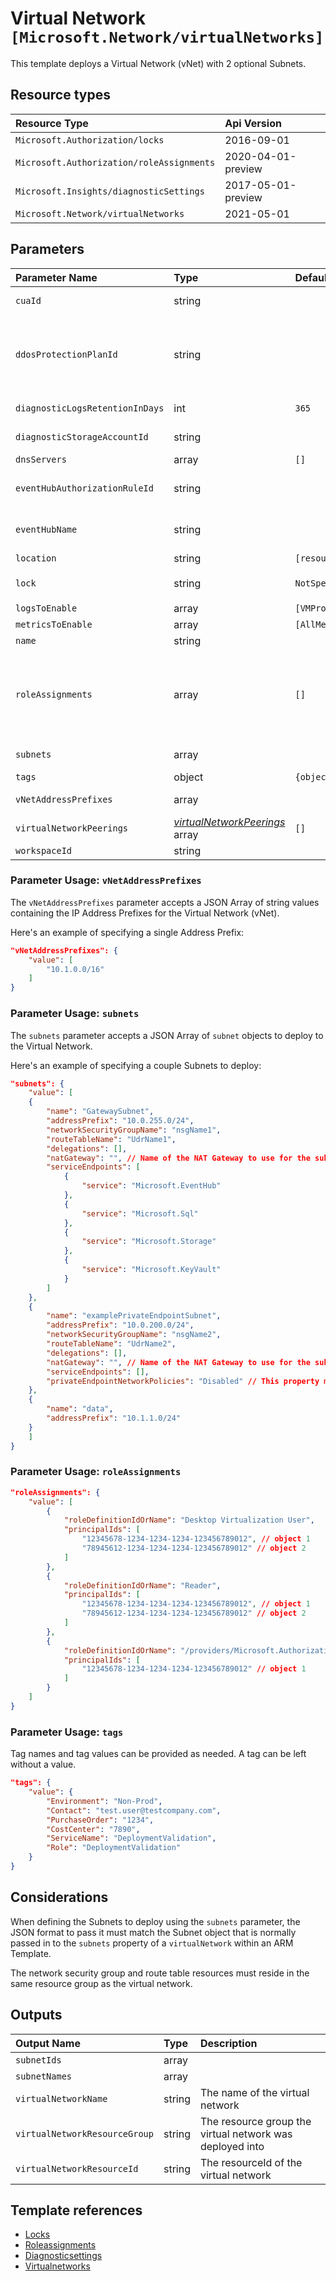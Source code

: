 # Virtual Network `[Microsoft.Network/virtualNetworks]`

This template deploys a Virtual Network (vNet) with 2 optional Subnets.

## Resource types

| Resource Type | Api Version |
| :-- | :-- |
| `Microsoft.Authorization/locks` | 2016-09-01 |
| `Microsoft.Authorization/roleAssignments` | 2020-04-01-preview |
| `Microsoft.Insights/diagnosticSettings` | 2017-05-01-preview |
| `Microsoft.Network/virtualNetworks` | 2021-05-01 |

## Parameters

| Parameter Name | Type | Default Value | Possible Values | Description |
| :-- | :-- | :-- | :-- | :-- |
| `cuaId` | string |  |  | Optional. Customer Usage Attribution id (GUID). This GUID must be previously registered |
| `ddosProtectionPlanId` | string |  |  | Optional. Resource Id of the DDoS protection plan to assign the VNET to. If it's left blank, DDoS protection will not be configured. If it's provided, the VNET created by this template will be attached to the referenced DDoS protection plan. The DDoS protection plan can exist in the same or in a different subscription. |
| `diagnosticLogsRetentionInDays` | int | `365` |  | Optional. Specifies the number of days that logs will be kept for; a value of 0 will retain data indefinitely. |
| `diagnosticStorageAccountId` | string |  |  | Optional. Resource identifier of the Diagnostic Storage Account. |
| `dnsServers` | array | `[]` |  | Optional. DNS Servers associated to the Virtual Network. |
| `eventHubAuthorizationRuleId` | string |  |  | Optional. Resource ID of the event hub authorization rule for the Event Hubs namespace in which the event hub should be created or streamed to. |
| `eventHubName` | string |  |  | Optional. Name of the event hub within the namespace to which logs are streamed. Without this, an event hub is created for each log category. |
| `location` | string | `[resourceGroup().location]` |  | Optional. Location for all resources. |
| `lock` | string | `NotSpecified` | `[CanNotDelete, NotSpecified, ReadOnly]` | Optional. Specify the type of lock. |
| `logsToEnable` | array | `[VMProtectionAlerts]` | `[VMProtectionAlerts]` | Optional. The name of logs that will be streamed. |
| `metricsToEnable` | array | `[AllMetrics]` | `[AllMetrics]` | Optional. The name of metrics that will be streamed. |
| `name` | string |  |  | Required. The Virtual Network (vNet) Name. |
| `roleAssignments` | array | `[]` |  | Optional. Array of role assignment objects that contain the 'roleDefinitionIdOrName' and 'principalId' to define RBAC role assignments on this resource. In the roleDefinitionIdOrName attribute, you can provide either the display name of the role definition, or its fully qualified ID in the following format: '/providers/Microsoft.Authorization/roleDefinitions/c2f4ef07-c644-48eb-af81-4b1b4947fb11' |
| `subnets` | array |  |  | Required. An Array of subnets to deploy to the Virual Network. |
| `tags` | object | `{object}` |  | Optional. Tags of the resource. |
| `vNetAddressPrefixes` | array |  |  | Required. An Array of 1 or more IP Address Prefixes for the Virtual Network. |
| `virtualNetworkPeerings` | _[virtualNetworkPeerings](virtualNetworkPeerings/readme.md)_ array | `[]` |  | Optional. MongoDB Databases configurations |
| `workspaceId` | string |  |  | Optional. Resource identifier of Log Analytics. |

### Parameter Usage: `vNetAddressPrefixes`

The `vNetAddressPrefixes` parameter accepts a JSON Array of string values containing the IP Address Prefixes for the Virtual Network (vNet).

Here's an example of specifying a single Address Prefix:

```json
"vNetAddressPrefixes": {
    "value": [
        "10.1.0.0/16"
    ]
}
```

### Parameter Usage: `subnets`

The `subnets` parameter accepts a JSON Array of `subnet` objects to deploy to the Virtual Network.

Here's an example of specifying a couple Subnets to deploy:

```json
"subnets": {
    "value": [
    {
        "name": "GatewaySubnet",
        "addressPrefix": "10.0.255.0/24",
        "networkSecurityGroupName": "nsgName1",
        "routeTableName": "UdrName1",
        "delegations": [],
        "natGateway": "", // Name of the NAT Gateway to use for the subnet.
        "serviceEndpoints": [
            {
                "service": "Microsoft.EventHub"
            },
            {
                "service": "Microsoft.Sql"
            },
            {
                "service": "Microsoft.Storage"
            },
            {
                "service": "Microsoft.KeyVault"
            }
        ]
    },
    {
        "name": "examplePrivateEndpointSubnet",
        "addressPrefix": "10.0.200.0/24",
        "networkSecurityGroupName": "nsgName2",
        "routeTableName": "UdrName2",
        "delegations": [],
        "natGateway": "", // Name of the NAT Gateway to use for the subnet.
        "serviceEndpoints": [],
        "privateEndpointNetworkPolicies": "Disabled" // This property must be set to disabled for subnets that contain private endpoints. Default Value when not specified is "Enabled".
    },
    {
        "name": "data",
        "addressPrefix": "10.1.1.0/24"
    }
    ]
}
```

### Parameter Usage: `roleAssignments`

```json
"roleAssignments": {
    "value": [
        {
            "roleDefinitionIdOrName": "Desktop Virtualization User",
            "principalIds": [
                "12345678-1234-1234-1234-123456789012", // object 1
                "78945612-1234-1234-1234-123456789012" // object 2
            ]
        },
        {
            "roleDefinitionIdOrName": "Reader",
            "principalIds": [
                "12345678-1234-1234-1234-123456789012", // object 1
                "78945612-1234-1234-1234-123456789012" // object 2
            ]
        },
        {
            "roleDefinitionIdOrName": "/providers/Microsoft.Authorization/roleDefinitions/c2f4ef07-c644-48eb-af81-4b1b4947fb11",
            "principalIds": [
                "12345678-1234-1234-1234-123456789012" // object 1
            ]
        }
    ]
}
```

### Parameter Usage: `tags`

Tag names and tag values can be provided as needed. A tag can be left without a value.

```json
"tags": {
    "value": {
        "Environment": "Non-Prod",
        "Contact": "test.user@testcompany.com",
        "PurchaseOrder": "1234",
        "CostCenter": "7890",
        "ServiceName": "DeploymentValidation",
        "Role": "DeploymentValidation"
    }
}
```

## Considerations

When defining the Subnets to deploy using the `subnets` parameter, the JSON format to pass it must match the Subnet object that is normally passed in to the `subnets` property of a `virtualNetwork` within an ARM Template.

The network security group and route table resources must reside in the same resource group as the virtual network.

## Outputs

| Output Name | Type | Description |
| :-- | :-- | :-- |
| `subnetIds` | array |  |
| `subnetNames` | array |  |
| `virtualNetworkName` | string | The name of the virtual network |
| `virtualNetworkResourceGroup` | string | The resource group the virtual network was deployed into |
| `virtualNetworkResourceId` | string | The resourceId of the virtual network |

## Template references

- [Locks](https://docs.microsoft.com/en-us/azure/templates/Microsoft.Authorization/2016-09-01/locks)
- [Roleassignments](https://docs.microsoft.com/en-us/azure/templates/Microsoft.Authorization/2020-04-01-preview/roleAssignments)
- [Diagnosticsettings](https://docs.microsoft.com/en-us/azure/templates/Microsoft.Insights/2017-05-01-preview/diagnosticSettings)
- [Virtualnetworks](https://docs.microsoft.com/en-us/azure/templates/Microsoft.Network/2021-05-01/virtualNetworks)
